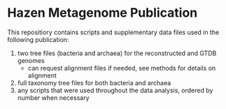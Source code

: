 # Hazen Metagenome Publication
This repositiory contains scripts and supplementary data files used in the following publication:  

1) two tree files (bacteria and archaea) for the reconstructed and GTDB genomes
     - can request alignment files if needed, see methods for details on alignment
2) full taxonomy tree files for both bacteria and archaea  
3) any scripts that were used throughout the data analysis, ordered by number when necessary


